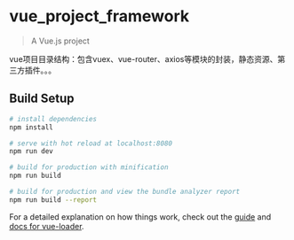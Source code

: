 # vue_project_framework
> A Vue.js project

vue项目目录结构：包含vuex、vue-router、axios等模块的封装，静态资源、第三方插件。。。

## Build Setup

``` bash
# install dependencies
npm install

# serve with hot reload at localhost:8080
npm run dev

# build for production with minification
npm run build

# build for production and view the bundle analyzer report
npm run build --report
```

For a detailed explanation on how things work, check out the [guide](http://vuejs-templates.github.io/webpack/) and [docs for vue-loader](http://vuejs.github.io/vue-loader).